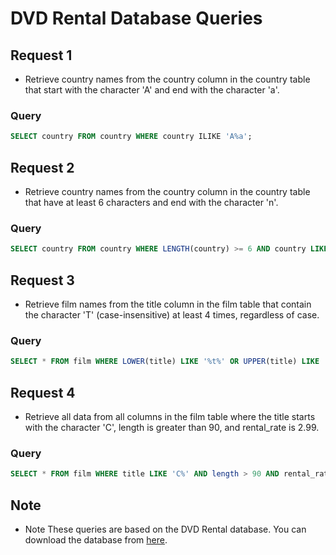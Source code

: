 # DVD Rental Database Queries

## Request 1
- Retrieve country names from the country column in the country table that start with the character 'A' and end with the character 'a'.
### Query
```sql
SELECT country FROM country WHERE country ILIKE 'A%a';
```

## Request 2
- Retrieve country names from the country column in the country table that have at least 6 characters and end with the character 'n'.
### Query
```sql
SELECT country FROM country WHERE LENGTH(country) >= 6 AND country LIKE '%n';
```

## Request 3
- Retrieve film names from the title column in the film table that contain the character 'T' (case-insensitive) at least 4 times, regardless of case.
### Query
```sql
SELECT * FROM film WHERE LOWER(title) LIKE '%t%' OR UPPER(title) LIKE '%T%' LIMIT 4;
```

## Request 4
- Retrieve all data from all columns in the film table where the title starts with the character 'C', length is greater than 90, and rental_rate is 2.99.
### Query
```sql
SELECT * FROM film WHERE title LIKE 'C%' AND length > 90 AND rental_rate = 2.99;
```

## Note

- Note
  These queries are based on the DVD Rental database. You can download the database from [here](https://sp.postgresqltutorial.com/wp-content/uploads/2019/05/dvdrental.zip).